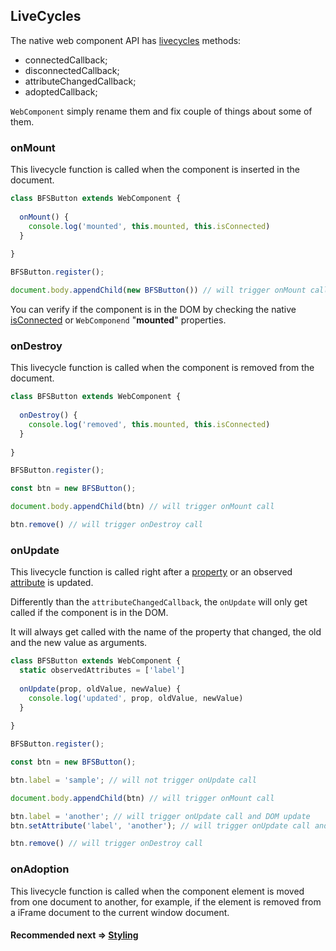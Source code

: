 ## LiveCycles
The native web component API has [livecycles](https://developer.mozilla.org/en-US/docs/Web/Web_Components/Using_custom_elements#using_the_lifecycle_callbacks)
methods:
- connectedCallback;
- disconnectedCallback;
- attributeChangedCallback;
- adoptedCallback;

`WebComponent` simply rename them and fix couple of things about some of them.

### onMount
This livecycle function is called when the component is inserted in the document.

```js
class BFSButton extends WebComponent {
  
  onMount() {
    console.log('mounted', this.mounted, this.isConnected)
  }
  
}

BFSButton.register();

document.body.appendChild(new BFSButton()) // will trigger onMount call

```

You can verify if the component is in the DOM by checking the native [isConnected](https://developer.mozilla.org/en-US/docs/Web/API/Node/isConnected)
or `WebComponend` "**mounted**" properties.

### onDestroy
This livecycle function is called when the component is removed from the document.

```js
class BFSButton extends WebComponent {
  
  onDestroy() {
    console.log('removed', this.mounted, this.isConnected)
  }
  
}

BFSButton.register();

const btn = new BFSButton();

document.body.appendChild(btn) // will trigger onMount call

btn.remove() // will trigger onDestroy call

```

### onUpdate
This livecycle function is called right after a 
[property](https://github.com/beforesemicolon/web-component/blob/master/doc/properties.md) or an 
observed [attribute](https://github.com/beforesemicolon/web-component/blob/master/doc/attributes.md) is updated.

Differently than the `attributeChangedCallback`, the `onUpdate` will only get called if the component is in the DOM.

It will always get called with the name of the property that changed, the old and the new value as arguments.

```js
class BFSButton extends WebComponent {
  static observedAttributes = ['label']
  
  onUpdate(prop, oldValue, newValue) {
    console.log('updated', prop, oldValue, newValue)
  }
  
}

BFSButton.register();

const btn = new BFSButton();

btn.label = 'sample'; // will not trigger onUpdate call

document.body.appendChild(btn) // will trigger onMount call

btn.label = 'another'; // will trigger onUpdate call and DOM update
btn.setAttribute('label', 'another'); // will trigger onUpdate call and DOM update

btn.remove() // will trigger onDestroy call

```

### onAdoption
This livecycle function is called when the component element is moved from one document to another, for example,
if the element is removed from a iFrame document to the current window document.


#### Recommended next => [Styling](https://github.com/beforesemicolon/web-component/blob/master/doc/stylesheet.md)